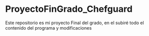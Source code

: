 # ProyectoFinGrado_Chefguard
Este repositorio es mi proyecto Final del grado, en el subiré todo el contenido del programa y modificaciones
